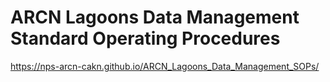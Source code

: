 # ARCN Lagoons Data Management Standard Operating Procedures

<https://nps-arcn-cakn.github.io/ARCN_Lagoons_Data_Management_SOPs/>
